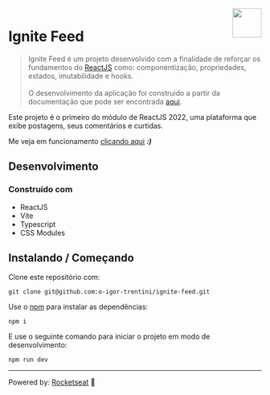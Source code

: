<img src="https://drive.google.com/uc?export=view&id=1I8Gil5iH_K_4CeHBAvK-JlmDxGOIN-he" alt="" width="58" height="58" align="right" />

# Ignite Feed

> Ignite Feed é um projeto desenvolvido com a finalidade de reforçar os fundamentos do [ReactJS][] como: componentização,
propriedades, estados, imutabilidade e hooks.
> <br/><br/> O desenvolvimento da aplicação foi construido a partir da documentação que pode ser encontrada [aqui][].

Este projeto é o primeiro do módulo de ReactJS 2022, uma plataforma que exibe postagens, seus comentários e curtidas.

Me veja em funcionamento [clicando aqui][] ***:)***

## Desenvolvimento

### Construído com

- ReactJS
- Vite
- Typescript
- CSS Modules

## Instalando / Começando

Clone este repositório com:

```shell
git clone git@github.com:o-igor-trentini/ignite-feed.git
```

Use o [npm][] para instalar as dependências:

```shell
npm i
```

E use o seguinte comando para iniciar o projeto em modo de desenvolvimento:

```shell
npm run dev
```

---

Powered by: [Rocketseat][] 🚀

[ReactJS]:  https://reactjs.org/
[Rocketseat]: https://www.rocketseat.com.br/
[clicando aqui]: https://o-igor-trentini.github.io/ignite-feed/
[npm]: https://www.npmjs.com/
[aqui]: https://www.figma.com/file/2LbFotoYdGr79aBBEASrOk/Ignite-Feed-(Community)
